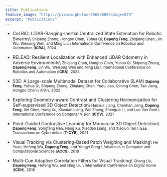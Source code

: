 ```yaml
---
title: Publications
feature_image: "https://picsum.photos/2560/600?image=873"
excerpt: "Publications"
---
```


<!-- <small>(\* indicates equal contribution)</small> -->

- CoLRIO: LiDAR-Ranging-Inertial Centralized State Estimation for Robotic Swarms\\
<small>Shipeng Zhong, Hongbo Chen, Yuhua Qi, <b>Dapeng Feng</b>, Zhiqiang Chen, Jin Wu, Weisong Wen, and Ming Liu.\\
International Conference on Robotics and Automation (<b>ICRA</b>), 2024</small>

- RELEAD: Resilient Localization with Enhanced LiDAR Odometry in Adverse Environments\\
<small>Zhiqiang Chen, Hongbo Chen, Yuhua Qi, Shipeng Zhong, <b>Dapeng Feng</b>, Jin Wu, Weisong Wen and Ming Liu.\\
International Conference on Robotics and Automation (<b>ICRA</b>), 2024</small>

- S3E: A Large-scale Multimodal Dataset for Collaborative SLAM\\
<small><b>Dapeng Feng</b>, Yuhua Qi, Shipeng Zhong, Zhiqiang Chen, Yudu Jiao, Qiming Chen, Tao Jiang, Hongbo Chen.\\
ArXiv, 2022</small>

- Exploring Geometry-aware Contrast and Clustering Harmonization for Self-supervised 3D Object Detection\\
<small>Hanxue Liang, Chenhan Jiang, <b>Dapeng Feng</b>, Xin Chen, Hang Xu, Xiaodan Liang, Wei Zhang, Zhenguo Li, and Luc Van Gool.\\
International Conference on Computer Vision (<b>ICCV</b>), 2021</small>

- Point-Guided Contrastive Learning for Monocular 3D Object Detection\\
<small><b>Dapeng Feng</b>, Songfang Han, Hang Xu, Xiaodan Liang, and Xiaojun Tan.\\
IEEE Transactions on Cybernetics (<b>T-CYB</b>), 2021</small>

- Visual Tracking via Clustering-Based Patch Weighing and Masking\\
<small>He Yuan, Hefeng Wu, <b>Dapeng Feng</b>, and Yongyi Gong.\\
Advances in Computer and Computational Sciences (<b>ACCS</b>), 2018</small>

- Multi-Cue Adaptive Correlation Filters for Visual Tracking\\
<small>Chang Liu, <b>Dapeng Feng</b>, Hefeng Wu, and Ning Liu.\\
International Conference on Digital Home (<b>ICDH</b>), 2016</small>
